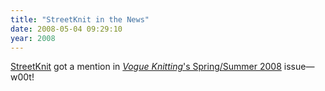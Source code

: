 ```yaml
---
title: "StreetKnit in the News"
date: 2008-05-04 09:29:10
year: 2008
---
```

<a href="http://www.streetknit.ca">StreetKnit</a> got a mention in <a href="http://www.vogueknitting.com/?q=node/445"><em>Vogue Knitting</em>'s Spring/Summer 2008</a> issue—w00t!
